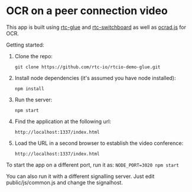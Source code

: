 OCR on a peer connection video
==============================

This app is built using [rtc-glue](https://github.com/rtc-io/rtc-glue) and [rtc-switchboard](https://github.com/rtc-io/rtc-switchboard) as well as [ocrad.js](http://antimatter15.github.io/ocrad.js/demo.html) for OCR.



Getting started:

1. Clone the repo:
    ```
    git clone https://github.com/rtc-io/rtcio-demo-glue.git
    ```

2. Install node dependencies (it's assumed you have node installed):
    ```
    npm install
    ```

3. Run the server:
    ```
    npm start
    ```

4. Find the application at the following url:
    ```
    http://localhost:1337/index.html
    ```

5. Load the URL in a second browser to establish the video conference:
    ```
    http://localhost:1337/index.html
    ```

To start the app on a different port, run it as:
    ```
    NODE_PORT=3020 npm start
    ```

You can also run it with a different signalling server. Just edit public/js/common.js and change the signalhost.